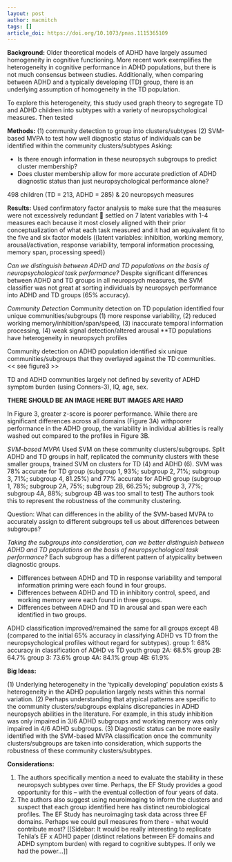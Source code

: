```yaml
---
layout: post
author: macmitch 
tags: []
article_doi: https://doi.org/10.1073/pnas.1115365109
---
```


**Background:** Older theoretical models of ADHD have largely assumed homogeneity in cognitive functioning. More recent work exemplifies the heterogeneity in cognitive performance in ADHD populations, but there is not much consensus between studies. Additionally, when comparing between ADHD and a typically developing (TD) group, there is an underlying assumption of homogeneity in the TD population.

To explore this heterogeneity, this study used graph theory to segregate TD and ADHD children into subtypes with a variety of neuropsychological measures. Then tested 

**Methods:** (1) community detection to group into clusters/subtypes (2) SVM-based MVPA to test how well diagnostic status of individuals can be identified within the community clusters/subtypes
Asking:
-	Is there enough information in these neuropsych subgroups to predict cluster membership?
-	Does cluster membership allow for more accurate prediction of ADHD diagnostic status than just neuropsychological performance alone?

498 children (TD = 213, ADHD = 285) & 20 neuropsych measures 

**Results:**
Used confirmatory factor analysis to make sure that the measures were not excessively redundant  settled on 7 latent variables with 1-4 measures each because it most closely aligned with their prior conceptualization of what each task measured and it had an equivalent fit to the five and six factor models ((latent variables: inhibition, working memory, arousal/activation, response variability, temporal information processing, memory span, processing speed))

_Can we distinguish between ADHD and TD populations on the basis of neuropsychological task performance?_
Despite significant differences between ADHD and TD groups in all neuropsych measures, the SVM classifier was not great at sorting individuals by neuropsych performance into ADHD and TD groups (65% accuracy).

_Community Detection_
Community detection on TD population identified four unique communities/subgroups (1) more response variability, (2) reduced working memory/inhibition/span/speed, (3) inaccurate temporal information processing, (4) weak signal detection/altered arousal
**TD populations have heterogeneity in neuropsych profiles

Community detection on ADHD population identified six unique communities/subgroups that they overlayed against the TD communities. << see figure3 >>

TD and ADHD communities largely not defined by severity of ADHD symptom burden (using Conners-3), IQ, age, sex.


**THERE SHOULD BE AN IMAGE HERE BUT IMAGES ARE HARD**

In Figure 3, greater z-score is poorer performance.
While there are significant differences across all domains (Figure 3A) withpoorer performance in the ADHD group, the variability in individual abilities is really washed out compared to the profiles in Figure 3B.

_SVM-based MVPA_
Used SVM on these community clusters/subgroups. Split ADHD and TD groups in half, replicated the community clusters with these smaller groups, trained SVM on clusters for TD (4) and ADHD (6). SVM was 78% accurate for TD group (subgroup 1, 93%; subgroup 2, 71%; subgroup 3, 71%; subgroup 4, 81.25%) and 77% accurate for ADHD group (subgroup 1, 78%; subgroup 2A, 75%; subgroup 2B, 66.25%; subgroup 3, 77%; subgroup 4A, 88%; subgroup 4B was too small to test)
The authors took this to represent the robustness of the community clustering. 

Question: What can differences in the ability of the SVM-based MVPA to accurately assign to different subgroups tell us about differences between subgroups?

_Taking the subgroups into consideration, can we better distinguish between ADHD and TD populations on the basis of neuropsychological task performance?_
Each subgroup has a different pattern of atypicality between diagnostic groups.
* Differences between ADHD and TD in response variability and temporal information priming were each found in four groups.
* Differences between ADHD and TD in inhibitory control, speed, and working memory were each found in three groups.
* Differences between ADHD and TD in arousal and span were each identified in two groups.

ADHD classification improved/remained the same for all groups except 4B (compared to the initial 65% accuracy in classifying ADHD vs TD from the neuropsychological profiles without regard for subtypes).
group 1: 68% accuracy in classification of ADHD vs TD youth
group 2A: 68.5%
group 2B: 64.7%
group 3: 73.6%
group 4A: 84.1%
group 4B: 61.9%

**Big Ideas:**

(1)	Underlying heterogeneity in the ‘typically developing’ population exists & heterogeneity in the ADHD population largely nests within this normal variation.
(2)	Perhaps understanding that atypical patterns are specific to the community clusters/subgroups explains discrepancies in ADHD neuropsych abilities in the literature. For example, in this study inhibition was only impaired in 3/6 ADHD subgroups and working memory was only impaired in 4/6 ADHD subgroups.
(3)	Diagnostic status can be more easily identified with the SVM-based MVPA classification once the community clusters/subgroups are taken into consideration, which supports the robustness of these community clusters/subtypes.

**Considerations:**

1. The authors specifically mention a need to evaluate the stability in these neuropsych subtypes over time. Perhaps, the EF Study provides a good opportunity for this – with the eventual collection of four years of data.
2. The authors also suggest using neuroimaging to inform the clusters and suspect that each group identified here has distinct neurobiological profiles. The EF Study has neuroimaging task data across three EF domains. Perhaps we could pull measures from there - what would contribute most? [[Sidebar: It would be really interesting to replicate Tehila’s EF x ADHD paper (distinct relations between EF domains and ADHD symptom burden) with regard to cognitive subtypes. If only we had the power…]]


